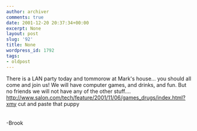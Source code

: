```yaml
---
author: archiver
comments: true
date: 2001-12-20 20:37:34+00:00
excerpt: None
layout: post
slug: '92'
title: None
wordpress_id: 1792
tags:
- oldpost
---
```


There is a LAN party today and tommorow at Mark's house... you should all come and join us!  We will have computer games, and drinks, and fun.  But no friends we will not have any of the other stuff....   http://www.salon.com/tech/feature/2001/11/06/games_drugs/index.html?xmy      cut and paste that puppy<br /><br /><br />-Brook